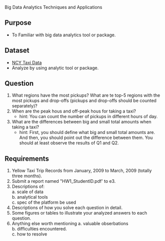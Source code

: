  Big Data Analytics Techniques and Applications

## Purpose

- To Familiar with big data analytics tool or package.

## Dataset 

- [NCY Taxi Data](https://www1.nyc.gov/site/tlc/about/tlc-trip-record-data.page)
- Analyze by using analytic tool or package.

## Question

1. What regions have the most pickups? What are te top-5 regions with the most pickups and drop-offs (pickups and drop-offs should be counted separately)?
2. When are the peak hous and off-peak hous for taking a taxi?
    - hint: You can count the number of pickups in different hours of day.
3. What are the differences between big and small total amounts when taking a taxi?
    - hint: First, you should define what big and small total amounts are. And then, you should point out the difference between them. You should at least observe the results of Q1 and Q2.

## Requirements

1. Yellow Taxi Trip Records from January, 2009 to March, 2009 (totally three months).
2. Submit a report named "HW1_StudentID.pdf' to e3.
3. Descriptions of: \
    a. scale of data \
    b. analytical tools \
    c. spec of the platform be used
4. Descriptions of how you solve each question in detail.
5. Some figures or tables to illustrate your analyzed answers to each question.
6. Anything else worth mentioning
    a. valuable obserbations \
    b. difficulties encountered. \
    c. how to resolve
